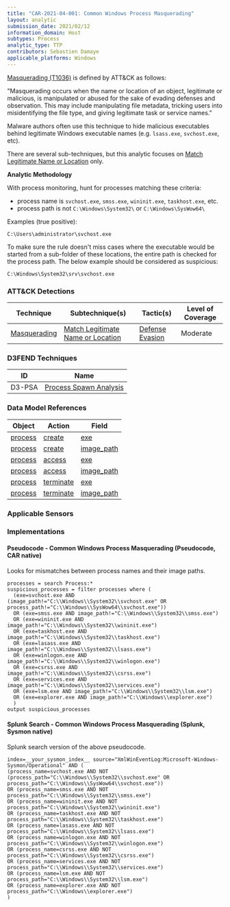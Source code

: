 ```yaml
---
title: "CAR-2021-04-001: Common Windows Process Masquerading"
layout: analytic
submission_date: 2021/02/12
information_domain: Host
subtypes: Process
analytic_type: TTP
contributors: Sebastien Damaye
applicable_platforms: Windows
---
```


[Masquerading (T1036)](https://attack.mitre.org/techniques/T1036/) is defined by ATT&CK as follows:

"Masquerading occurs when the name or location of an object, legitimate or malicious, is manipulated or abused for the sake of evading defenses and observation. This may include manipulating file metadata, tricking users into misidentifying the file type, and giving legitimate task or service names."

Malware authors often use this technique to hide malicious executables behind legitimate Windows executable names (e.g. `lsass.exe`, `svchost.exe`, etc).

There are several sub-techniques, but this analytic focuses on [Match Legitimate Name or Location](https://attack.mitre.org/techniques/T1036/005/) only.

**Analytic Methodology**

With process monitoring, hunt for processes matching these criteria:

* process name is `svchost.exe`, `smss.exe`, `wininit.exe`, `taskhost.exe`, etc.
* process path is not `C:\Windows\System32\` or `C:\Windows\SysWow64\`

Examples (true positive):

`C:\Users\administrator\svchost.exe`

To make sure the rule doesn't miss cases where the executable would be started from a sub-folder of these locations, the entire path is checked for the process path. The below example should be considered as suspicious:

`C:\Windows\System32\srv\svchost.exe`


### ATT&CK Detections

|Technique|Subtechnique(s)|Tactic(s)|Level of Coverage|
|---|---|---|---|
|[Masquerading](https://attack.mitre.org/techniques/T1036/)|[Match Legitimate Name or Location](https://attack.mitre.org/techniques/T1036/005/)|[Defense Evasion](https://attack.mitre.org/tactics/TA0005/)|Moderate|


### D3FEND Techniques

|ID|Name|
|---|---| 
|D3-PSA | [Process Spawn Analysis](https://d3fend.mitre.org/technique/d3f:ProcessSpawnAnalysis)| 



### Data Model References

|Object|Action|Field|
|---|---|---|
|[process](/data_model/process) | [create](/data_model/process#create) | [exe](/data_model/process#exe) |
|[process](/data_model/process) | [create](/data_model/process#create) | [image_path](/data_model/process#image_path) |
|[process](/data_model/process) | [access](/data_model/process#access) | [exe](/data_model/process#exe) |
|[process](/data_model/process) | [access](/data_model/process#access) | [image_path](/data_model/process#image_path) |
|[process](/data_model/process) | [terminate](/data_model/process#terminate) | [exe](/data_model/process#exe) |
|[process](/data_model/process) | [terminate](/data_model/process#terminate) | [image_path](/data_model/process#image_path) |



### Applicable Sensors


### Implementations

#### Pseudocode - Common Windows Process Masquerading (Pseudocode, CAR native)


Looks for mismatches between process names and their image paths.


```
processes = search Process:*
suspicious_processes = filter processes where (
  (exe=svchost.exe AND (image_path!="C:\\Windows\\System32\\svchost.exe" OR process_path!="C:\\Windows\\SysWow64\\svchost.exe"))
  OR (exe=smss.exe AND image_path!="C:\\Windows\\System32\\smss.exe")
  OR (exe=wininit.exe AND image_path!="C:\\Windows\\System32\\wininit.exe")
  OR (exe=taskhost.exe AND image_path!="C:\\Windows\\System32\\taskhost.exe")
  OR (exe=lasass.exe AND image_path!="C:\\Windows\\System32\\lsass.exe")
  OR (exe=winlogon.exe AND image_path!="C:\\Windows\\System32\\winlogon.exe")
  OR (exe=csrss.exe AND image_path!="C:\\Windows\\System32\\csrss.exe")
  OR (exe=services.exe AND image_path!="C:\\Windows\\System32\\services.exe")
  OR (exe=lsm.exe AND image_path!="C:\\Windows\\System32\\lsm.exe")
  OR (exe=explorer.exe AND image_path!="C:\\Windows\\explorer.exe")
  ) 
output suspicious_processes
```


#### Splunk Search - Common Windows Process Masquerading (Splunk, Sysmon native)


Splunk search version of the above pseudocode.


```
index=__your_sysmon_index__ source="XmlWinEventLog:Microsoft-Windows-Sysmon/Operational" AND (
(process_name=svchost.exe AND NOT (process_path="C:\\Windows\\System32\\svchost.exe" OR process_path="C:\\Windows\\SysWow64\\svchost.exe"))
OR (process_name=smss.exe AND NOT process_path="C:\\Windows\\System32\\smss.exe")
OR (process_name=wininit.exe AND NOT process_path="C:\\Windows\\System32\\wininit.exe")
OR (process_name=taskhost.exe AND NOT process_path="C:\\Windows\\System32\\taskhost.exe")
OR (process_name=lasass.exe AND NOT process_path="C:\\Windows\\System32\\lsass.exe")
OR (process_name=winlogon.exe AND NOT process_path="C:\\Windows\\System32\\winlogon.exe")
OR (process_name=csrss.exe AND NOT process_path="C:\\Windows\\System32\\csrss.exe")
OR (process_name=services.exe AND NOT process_path="C:\\Windows\\System32\\services.exe")
OR (process_name=lsm.exe AND NOT process_path="C:\\Windows\\System32\\lsm.exe")
OR (process_name=explorer.exe AND NOT process_path="C:\\Windows\\explorer.exe")
) 
```




